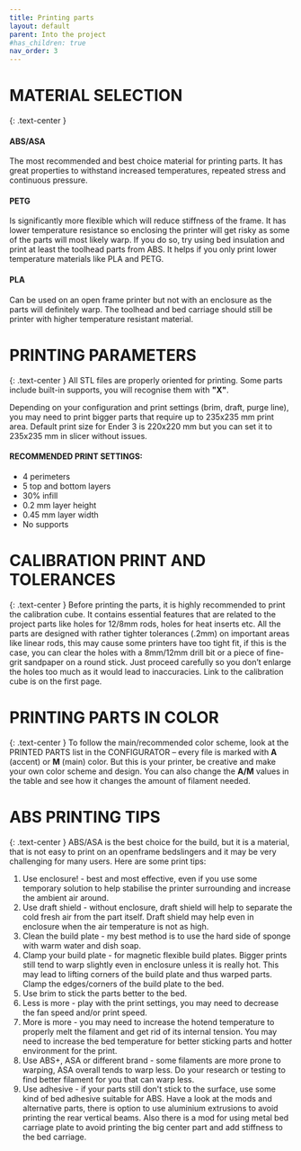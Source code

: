 ```yaml
---
title: Printing parts
layout: default
parent: Into the project
#has_children: true
nav_order: 3
---
```


# MATERIAL SELECTION
{: .text-center }

#### ABS/ASA
The most recommended and best choice material for printing parts. It has great properties to withstand increased temperatures, repeated stress and continuous pressure.

#### PETG
Is significantly more flexible which will reduce stiffness of the frame. It has lower temperature resistance so enclosing the printer will get risky as some of the parts will most likely warp. If you do so, try using bed insulation and print at least the toolhead parts from ABS. It helps if you only print lower temperature materials like PLA and PETG.

#### PLA
Can be used on an open frame printer but not with an enclosure as the parts will definitely warp. The toolhead and bed
carriage should still be printer with higher temperature resistant material.

# PRINTING PARAMETERS
{: .text-center }
All STL files are properly oriented for printing. Some parts include built-in supports, you will recognise them with **"X"**.

Depending on your configuration and print settings (brim, draft, purge line), you may need to print bigger parts that require up to 235x235 mm print area. Default print size for Ender 3 is 220x220 mm but you can set it to 235x235 mm in slicer without issues.

#### RECOMMENDED PRINT SETTINGS:
- 4 perimeters
- 5 top and bottom layers
- 30% infill
- 0.2 mm layer height
- 0.45 mm layer width
- No supports

# CALIBRATION PRINT AND TOLERANCES
{: .text-center }
Before printing the parts, it is highly recommended to print the calibration cube. It contains essential features that are
related to the project parts like holes for 12/8mm rods, holes for heat inserts etc. All the parts are designed with rather
tighter tolerances (.2mm) on important areas like linear rods, this may cause some printers have too tight fit, if this is the
case, you can clear the holes with a 8mm/12mm drill bit or a piece of fine-grit sandpaper on a round stick. Just proceed
carefully so you don’t enlarge the holes too much as it would lead to inaccuracies.
Link to the calibration cube is on the first page.

# PRINTING PARTS IN COLOR
{: .text-center }
To follow the main/recommended color scheme, look at the PRINTED PARTS list in the CONFIGURATOR – every file is marked with **A** (accent) or **M** (main) color. But this is your printer, be creative and make your own color scheme and design. You can also change the **A/M** values in the table and see how it changes the amount of filament needed.

# ABS PRINTING TIPS
{: .text-center }
ABS/ASA is the best choice for the build, but it is a material, that is not easy to print on an openframe bedslingers and it
may be very challenging for many users. Here are some print tips:
1. Use enclosure! - best and most effective, even if you use some temporary solution to help stabilise the printer
surrounding and increase the ambient air around.
2. Use draft shield - without enclosure, draft shield will help to separate the cold fresh air from the part itself. Draft
shield may help even in enclosure when the air temperature is not as high.
3. Clean the build plate - my best method is to use the hard side of sponge with warm water and dish soap.
4. Clamp your build plate - for magnetic flexible build plates. Bigger prints still tend to warp slightly even in enclosure
unless it is really hot. This may lead to lifting corners of the build plate and thus warped parts. Clamp the
edges/corners of the build plate to the bed.
5. Use brim to stick the parts better to the bed.
6. Less is more - play with the print settings, you may need to decrease the fan speed and/or print speed.
7. More is more - you may need to increase the hotend temperature to properly melt the filament and get rid of its
internal tension. You may need to increase the bed temperature for better sticking parts and hotter environment
for the print.
8. Use ABS+, ASA or different brand - some filaments are more prone to warping, ASA overall tends to warp less. Do
your research or testing to find better filament for you that can warp less.
9. Use adhesive - if your parts still don't stick to the surface, use some kind of bed adhesive suitable for ABS.
Have a look at the mods and alternative parts, there is option to use aluminium extrusions to avoid printing the
rear vertical beams. Also there is a mod for using metal bed carriage plate to avoid printing the big center part and
add stiffness to the bed carriage.

